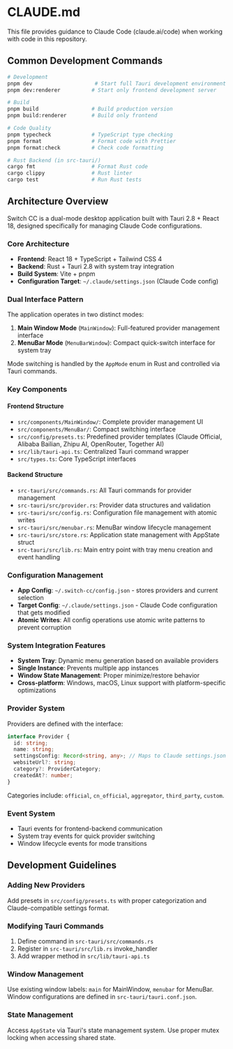 # CLAUDE.md

This file provides guidance to Claude Code (claude.ai/code) when working with code in this repository.

## Common Development Commands

```bash
# Development
pnpm dev                    # Start full Tauri development environment
pnpm dev:renderer          # Start only frontend development server

# Build
pnpm build                 # Build production version
pnpm build:renderer        # Build only frontend

# Code Quality
pnpm typecheck             # TypeScript type checking
pnpm format                # Format code with Prettier
pnpm format:check          # Check code formatting

# Rust Backend (in src-tauri/)
cargo fmt                  # Format Rust code
cargo clippy               # Rust linter
cargo test                 # Run Rust tests
```

## Architecture Overview

Switch CC is a dual-mode desktop application built with Tauri 2.8 + React 18, designed specifically for managing Claude Code configurations.

### Core Architecture

- **Frontend**: React 18 + TypeScript + Tailwind CSS 4
- **Backend**: Rust + Tauri 2.8 with system tray integration
- **Build System**: Vite + pnpm
- **Configuration Target**: `~/.claude/settings.json` (Claude Code config)

### Dual Interface Pattern

The application operates in two distinct modes:

1. **Main Window Mode** (`MainWindow`): Full-featured provider management interface
2. **MenuBar Mode** (`MenuBarWindow`): Compact quick-switch interface for system tray

Mode switching is handled by the `AppMode` enum in Rust and controlled via Tauri commands.

### Key Components

#### Frontend Structure
- `src/components/MainWindow/`: Complete provider management UI
- `src/components/MenuBar/`: Compact switching interface
- `src/config/presets.ts`: Predefined provider templates (Claude Official, Alibaba Bailian, Zhipu AI, OpenRouter, Together AI)
- `src/lib/tauri-api.ts`: Centralized Tauri command wrapper
- `src/types.ts`: Core TypeScript interfaces

#### Backend Structure
- `src-tauri/src/commands.rs`: All Tauri commands for provider management
- `src-tauri/src/provider.rs`: Provider data structures and validation
- `src-tauri/src/config.rs`: Configuration file management with atomic writes
- `src-tauri/src/menubar.rs`: MenuBar window lifecycle management
- `src-tauri/src/store.rs`: Application state management with AppState struct
- `src-tauri/src/lib.rs`: Main entry point with tray menu creation and event handling

### Configuration Management

- **App Config**: `~/.switch-cc/config.json` - stores providers and current selection
- **Target Config**: `~/.claude/settings.json` - Claude Code configuration that gets modified
- **Atomic Writes**: All config operations use atomic write patterns to prevent corruption

### System Integration Features

- **System Tray**: Dynamic menu generation based on available providers
- **Single Instance**: Prevents multiple app instances
- **Window State Management**: Proper minimize/restore behavior
- **Cross-platform**: Windows, macOS, Linux support with platform-specific optimizations

### Provider System

Providers are defined with the interface:
```typescript
interface Provider {
  id: string;
  name: string;
  settingsConfig: Record<string, any>; // Maps to Claude settings.json
  websiteUrl?: string;
  category?: ProviderCategory;
  createdAt?: number;
}
```

Categories include: `official`, `cn_official`, `aggregator`, `third_party`, `custom`.

### Event System

- Tauri events for frontend-backend communication
- System tray events for quick provider switching
- Window lifecycle events for mode transitions

## Development Guidelines

### Adding New Providers
Add presets in `src/config/presets.ts` with proper categorization and Claude-compatible settings format.

### Modifying Tauri Commands
1. Define command in `src-tauri/src/commands.rs`
2. Register in `src-tauri/src/lib.rs` invoke_handler
3. Add wrapper method in `src/lib/tauri-api.ts`

### Window Management
Use existing window labels: `main` for MainWindow, `menubar` for MenuBar. Window configurations are defined in `src-tauri/tauri.conf.json`.

### State Management
Access `AppState` via Tauri's state management system. Use proper mutex locking when accessing shared state.